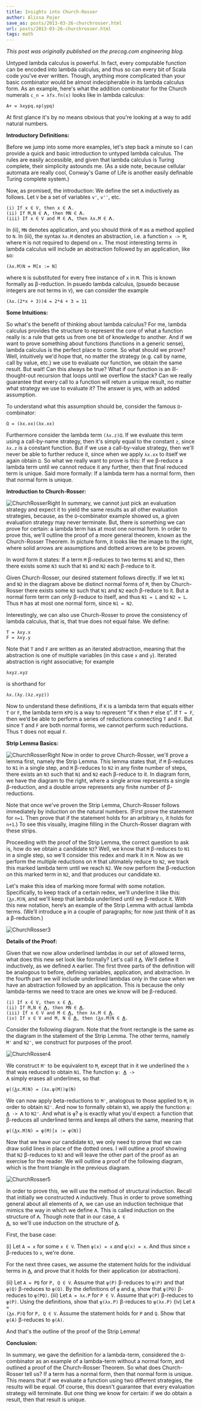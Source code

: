 ```yaml
---
title: Insights into Church-Rosser
author: Alissa Pajer
save_as: posts/2013-03-26-churchrosser.html
url: posts/2013-03-26-churchrosser.html
tags: math
---
```


*This post was originally published on the precog.com engineering blog.*

Untyped lambda calculus is powerful. In fact, every computable function can be encoded into lambda calculus, and thus so can every bit of Scala code you've ever written. Though, anything more complicated than your basic combinator would be almost indecipherable in its lambda calculus form. As an example, here's what the addition combinator for the Church numerals `c_n = λfx.fn(x)` looks like in lambda calculus: 
```
A+ = λxypq.xp(ypq)
```
At first glance it's by no means obvious that you're looking at a way to add natural numbers.

**Introductory Definitions:**

Before we jump into some more examples, let's step back a minute so I can provide a quick and basic introduction to untyped lambda calculus. The rules are easily accessible, and given that lambda calculus is Turing complete, their simplicity astounds me. (As a side note, because cellular automata are really cool, Conway's Game of Life is another easily definable Turing complete system.)

Now, as promised, the introduction: We define the set `𝚲` inductively as follows. Let `V` be a set of variables `v'`, `v''`, etc.

```
(i) If x ∈ V, then x ∈ 𝚲.
(ii) If M,N ∈ 𝚲, then MN ∈ 𝚲.
(iii) If x ∈ V and M ∈ 𝚲, then λx.M ∈ 𝚲.
```

In (ii), `MN` denotes application, and you should think of `M` as a method applied to `N`. In (iii), the syntax `λx.M` denotes an abstraction, i.e. a function `x -> M`, where `M` is not required to depend on `x`. The most interesting terms in lambda calculus will include an abstraction followed by an application, like so:
```
(λx.M)N = M[x := N]
```
where `N` is substituted for every free instance of `x` in `M`. This is known formally as β-reduction. In psuedo lambda calculus, (psuedo because integers are not terms in `V`), we can consider the example 
```
(λx.(2*x + 3))4 = 2*4 + 3 = 11
```

**Some Intuitions:**

So what's the benefit of thinking about lambda calculus? For me, lambda calculus provides the structure to represent the core of what a function really is: a rule that gets us from one bit of knowledge to another. And if we want to prove something about functions (functions in a generic sense), lambda calculus is the perfect place to come. So what should we prove? Well, intuitively we'd hope that, no matter the strategy (e.g. call by name, call by value, etc.) we use to evaluate our function, we obtain the same result. But wait! Can this always be true? What if our function is an ill-thought-out recursion that loops until we overflow the stack? Can we really guarantee that every call to a function will return a unique result, no matter what strategy we use to evaluate it? The answer is yes, with an added assumption.

To understand what this assumption should be, consider the famous `Ω`-combinator: 
```
Ω = (λx.xx)(λx.xx)
```
Furthermore consider the lambda term `(λx.z)Ω`. If we evaluate this term using a call-by-name strategy, then it's simply equal to the constant `z`, since `λx.z` is a constant function. But if we use a call-by-value strategy, then we'll never be able to further reduce it, since when we apply `λx.xx` to itself we again obtain `Ω`. So what we really want to prove is this: If we β-reduce a lambda term until we cannot reduce it any further, then that final reduced term is unique. Said more formally: If a lambda term has a normal form, then that normal form is unique.

**Introduction to Church-Rosser:**

![ChurchRosserRight](/images/ChurchRosser1.png "ChurchRosser1")
In summary, we cannot just pick an evaluation strategy and expect it to yield the same results as all other evaluation strategies, because, as the `Ω`-combinator example showed us, a given evaluation strategy may never terminate. But, there is something we can prove for certain: a lambda term has at most one normal form. In order to prove this, we'll outline the proof of a more general theorem, known as the Church-Rosser Theorem. In picture form, it looks like the image to the right, where solid arrows are assumptions and dotted arrows are to be proven.


In word form it states: If a term `M` β-reduces to two terms `N1` and `N2`, then there exists some `N3` such that `N1` and `N2` each β-reduce to it.

Given Church-Rosser, our desired statement follows directly. If we let `N1` and `N2` in the diagram above be distinct normal forms of `M`, then by Church-Rosser there exists some `N3` such that `N1` and `N2` each β-reduce to it. But a normal form term can only β-reduce to itself, and thus `N1 = L` and `N2 = L`. Thus `M` has at most one normal form, since `N1 = N2`. 

Interestingly, we can also use Church-Rosser to prove the consistency of lambda calculus, that is, that true does not equal false. We define: 
```
T = λxy.x
F = λxy.y
```
Note that `T` and `F` are written as an iterated abstraction, meaning that the abstraction is one of multiple variables (in this case `x` and `y`). Iterated abstraction is right associative; for example
```
λxyz.xyz
```
is shorthand for
```
λx.(λy.(λz.xyz))
```
Now to understand these definitions, if `K` is a lambda term that equals either `T` or `F`, the lambda term `KPQ` is a way to represent “if `K` then `P` else `Q`”. If `T = F`, then we’d be able to perform a series of reductions connecting `T` and `F`. But since `T` and `F` are both normal forms, we cannot perform such reductions. Thus `T` does not equal `F`.

**Strip Lemma Basics:**

![ChurchRosserRight](/images/ChurchRosser2.png "ChurchRosser2")
Now in order to prove Church-Rosser, we'll prove a lemma first, namely the Strip Lemma. This lemma states that, if `M` β-reduces to `N1` in a single step, and `M` β-reduces to `N2` in any finite number of steps, there exists an `N3` such that `N1` and `N2` each β-reduce to it. In diagram form, we have the diagram to the right, where a single arrow represents a single β-reduction, and a double arrow represents any finite number of β-reductions. 

Note that once we've proven the Strip Lemma, Church-Rosser follows immediately by induction on the natural numbers. (First prove the statement for `n=1`. Then prove that if the statement holds for an arbitrary `n`, it holds for `n+1`.) To see this visually, imagine filling in the Church-Rosser diagram with these strips. 

Proceeding with the proof of the Strip Lemma, the correct question to ask is, how do we obtain a candidate `N3`? Well, we know that `M` β-reduces to `N1` in a single step, so we'll consider this redex and mark it in `M`. Now as we perform the multiple reductions on `M` that ultimately reduce to `N2`, we track this marked lambda term until we reach `N2`. We now perform the β-reduction on this marked term in `N2`, and that produces our candidate `N3`.

Let's make this idea of marking more formal with some notation. Specifically, to keep track of a certain redex, we'll underline it like this: <code>(<ins>λ</ins>x.M)N</code>, and we'll keep that lambda underlined until we β-reduce it. With this new notation, here’s an example of the Strip Lemma with actual lambda terms. (We’ll introduce `φ` in a couple of paragraphs; for now just think of it as a β-reduction.)

![](/images/ChurchRosser3.png "ChurchRosser3")

**Details of the Proof:**

Given that we now allow underlined lambdas in our set of allowed terms, what does this new set look like formally? Let's call it <code><ins>𝚲</ins></code>. We'll define it inductively, as we defined `𝚲` earlier. The first three parts of the definition will be analogous to before, defining variables, application, and abstraction. In the fourth part we will include underlined lambdas only in the case when we have an abstraction followed by an application. This is because the only lambda-terms we need to trace are ones we know will be β-reduced.

<pre><code>(i) If x ∈ V, then x ∈ <ins>𝚲</ins>.
(ii) If M,N ∈ <ins>𝚲</ins>, then MN ∈ <ins>𝚲</ins>.
(iii) If x ∈ V and M ∈ <ins>𝚲</ins>, then λx.M ∈ <ins>𝚲</ins>. 
(iv) If x ∈ V and M, N ∈ <ins>𝚲</ins>, then (<ins>λ</ins>x.M)N ∈ <ins>𝚲</ins>.
</code></pre>

Consider the following diagram. Note that the front rectangle is the same as the diagram in the statement of the Strip Lemma. The other terms, namely `M'` and `N2'`, we construct for purposes of the proof.

![](/images/ChurchRosser4.png "ChurchRosser4")

We construct `M'` to be equivalent to `M`, except that in it we underlined the `λ` that was reduced to obtain `N1`. The function <code>ψ: <ins>𝚲</ins> -> 𝚲</code> simply erases all underlines, so that

<pre><code>ψ((<ins>λ</ins>x.M)N) = (λx.ψ(M))ψ(N)</code></pre>

We can now apply beta-reductions to `M'`, analogous to those applied to `M`, in order to obtain `N2'`. And now to formally obtain `N3`, we apply the function <code>φ: <ins>𝚲</ins> -> 𝚲</code> to `N2'`. And what is `φ`? `φ` is exactly what you'd expect: a function that β-reduces all underlined terms and keeps all others the same, meaning that

<pre><code>φ((<ins>λ</ins>x.M)N) = φ(M)[x := φ(N)]</code></pre>

Now that we have our candidate `N3`, we only need to prove that we can draw solid lines in place of the dotted ones. I will outline a proof showing that `N2` β-reduces to `N3` and will leave the other part of the proof as an exercise for the reader. We will outline a proof of the following diagram, which is the front triangle in the previous diagram.

![](/images/ChurchRosser5.png "ChurchRosser5")

In order to prove this, we will use the method of structural induction. Recall that initially we constructed `𝚲` inductively. Thus in order to prove something general about all elements of `𝚲`, we can use an induction technique that mimics the way in which we define `𝚲`. This is called induction on the structure of `𝚲`. Though note that in our case, <code>A ∈ <ins>𝚲</ins></code>, so we'll use induction on the structure of <code><ins>𝚲</ins></code>.

First, the base case:

(i) Let `A = x` for some `x ∈ V`. Then `ψ(x) = x` and `φ(x) = x`. And thus since `x` β-reduces to `x`, we're done.

For the next three cases, we assume the statement holds for the individual terms in <code><ins>𝚲</ins></code>, and prove that it holds for their application (or abstraction).

(ii) Let `A = PQ` for `P, Q ∈ V`. Assume that `ψ(P)` β-reduces to `φ(P)` and that `ψ(Q)` β-reduces to `φ(Q)`. By the definitions of `ψ` and `φ`, show that `ψ(PQ)` β-reduces to `φ(PQ)`.
(iii) Let `A = λx.P` for `P ∈ V`. Assume that `ψ(P)` β-reduces to `φ(P)`. Using the definitions, show that `ψ(λx.P)` β-reduces to `φ(λx.P)`
(iv) Let <code>A = (<ins>λ</ins>x.P)Q</code> for `P, Q ∈ V`. Assume the statement holds for `P` and `Q`. Show that `ψ(A)` β-reduces to `φ(A)`.

And that's the outline of the proof of the Strip Lemma! 

**Conclusion:**

In summary, we gave the definition for a lambda-term, considered the `Ω`-combinator as an example of a lambda-term without a normal form, and outlined a proof of the Church-Rosser Theorem. So what does Church-Rosser tell us? If a term has a normal form, then that normal form is unique. This means that if we evaluate a function using two different strategies, the results will be equal. Of course, this doesn't guarantee that every evaluation strategy will terminate. But one thing we know for certain: if we do obtain a result, then that result is unique. 

